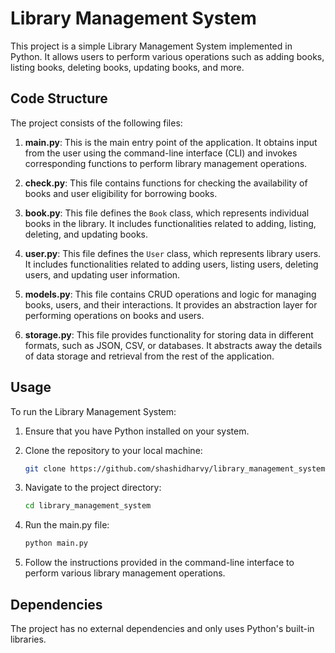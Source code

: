 # Library Management System

This project is a simple Library Management System implemented in Python. It allows users to perform various operations such as adding books, listing books, deleting books, updating books, and more.

## Code Structure

The project consists of the following files:

1. **main.py**: This is the main entry point of the application. It obtains input from the user using the command-line interface (CLI) and invokes corresponding functions to perform library management operations.

2. **check.py**: This file contains functions for checking the availability of books and user eligibility for borrowing books.

3. **book.py**: This file defines the `Book` class, which represents individual books in the library. It includes functionalities related to adding, listing, deleting, and updating books.

4. **user.py**: This file defines the `User` class, which represents library users. It includes functionalities related to adding users, listing users, deleting users, and updating user information.

5. **models.py**: This file contains CRUD operations and logic for managing books, users, and their interactions. It provides an abstraction layer for performing operations on books and users.

6. **storage.py**: This file provides functionality for storing data in different formats, such as JSON, CSV, or databases. It abstracts away the details of data storage and retrieval from the rest of the application.

## Usage

To run the Library Management System:

1. Ensure that you have Python installed on your system.

2. Clone the repository to your local machine:

   ```bash
   git clone https://github.com/shashidharvy/library_management_system.git
   ```

3. Navigate to the project directory:

   ```bash
   cd library_management_system
   ```

4. Run the main.py file:

   ```bash
   python main.py
   ```

5. Follow the instructions provided in the command-line interface to perform various library management operations.

## Dependencies

The project has no external dependencies and only uses Python's built-in libraries.

